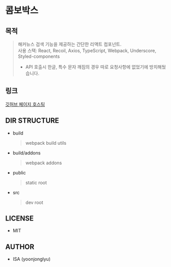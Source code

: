 # 콤보박스


## 목적

> 해커뉴스 검색 기능을 제공하는 간단한 리액트 컴포넌트.  
> 사용 스택: React, Recoil, Axios, TypeScript, Webpack, Underscore, Styled-components  
> * API 호출시 한글, 특수 문자 깨짐의 경우 따로 요청사항에 없었기에 방치해뒀습니다.
## 링크
[깃허브 페이지 호스팅](https://yoonjonglyu.github.io/auto_complete/)

## DIR STRUCTURE

- build
  > webpack build utils
- build/addons
  > webpack addons
- public
  > static root
- src
  > dev root

## LICENSE

- MIT

## AUTHOR

- ISA (yoonjonglyu)
